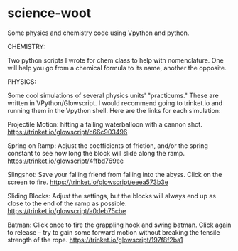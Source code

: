 # science-woot
Some physics and chemistry code using Vpython and python.

CHEMISTRY:

Two python scripts I wrote for chem class to help with nomenclature. One will help you go from a chemical formula to its name, another the opposite.

PHYSICS:

Some cool simulations of several physics units' "practicums." These are written in VPython/Glowscript. I would recommend going to trinket.io and running them in the Vpython shell.
Here are the links for each simulation:

Projectile Motion: hitting a falling waterballoon with a cannon shot.
https://trinket.io/glowscript/c66c903496

Spring on Ramp: Adjust the coefficients of friction, and/or the spring constant to see how long the block will slide along the ramp.
https://trinket.io/glowscript/4ffbd769ee

Slingshot: Save your falling friend from falling into the abyss. Click on the screen to fire.
https://trinket.io/glowscript/eeea573b3e

Sliding Blocks: Adjust the settings, but the blocks will always end up as close to the end of the ramp as possible.
https://trinket.io/glowscript/a0deb75cbe

Batman: Click once to fire the grappling hook and swing batman. Click again to release – try to gain some forward motion without breaking the tensile strength of the rope.
https://trinket.io/glowscript/197f8f2ba1

